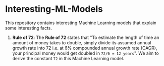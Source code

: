 # Interesting-ML-Models
This repository contains interesting Machine Learning models that explain some interesting facts.

1. **Rule of 72**: The **Rule of 72** states that "To estimate the length of time an amount of money takes to double, simply divide its assumed annual growth rate into 72 i.e. at 6% compounded annual growth rate (CAGR), your principal money would get doubled in `72/6 = 12 years`". We aim to derive the constant `72` in this Machine Learning model.
